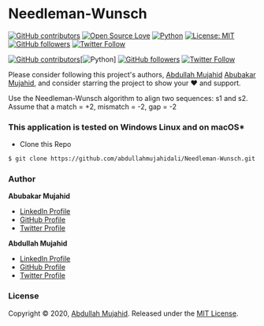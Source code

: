# Needleman-Wunsch

[![GitHub contributors](https://img.shields.io/badge/contributions-welcome-brightgreen.svg?style=flat)](https://github.com/abdullahmujahidali/Needleman-Wunsch/pulls)
[![Open Source Love](https://badges.frapsoft.com/os/v1/open-source.png?v=103)](https://opensource.com/users/abdullahmujahidali)
[![Python](https://img.shields.io/badge/Made%20with-Python-1f425f.svg)](https://www.python.org/)
[![License: MIT](https://img.shields.io/badge/License-MIT-yellow.svg)](https://github.com/abdullahmujahidali/Needleman-Wunsch-/blob/master/LICENSE)
[![GitHub followers](https://img.shields.io/github/followers/abdullahmujahidali.svg?style=social&label=Follow)](https://github.com/abdullahmujahidali)
[![Twitter Follow](https://img.shields.io/twitter/follow/abdulladgaf.svg?style=social)](https://twitter.com/abdulladgaf)

[![GitHub contributors](https://img.shields.io/badge/contributions-welcome-brightgreen.svg?style=flat)](https://github.com/abdullahmujahidali/Needleman-Wunsch/pulls)[![Python](https://img.shields.io/badge/Made%20with-Python-1f425f.svg)]
[![GitHub followers](https://img.shields.io/github/followers/Abubakar672.svg?style=social&label=Follow)](https://github.com/abdullahmujahidali)
[![Twitter Follow](https://img.shields.io/twitter/follow/abubakar_672.svg?style=social)](https://twitter.com/abubakar_672)




Please consider following this project's authors, [Abdullah Mujahid](https://github.com/abdullahmujahidali) [Abubakar Mujahid](https://github.com/Abubakar672), and consider starring the project to show your :heart: and support.



Use the Needleman-Wunsch algorithm to align two sequences: s1 and s2. Assume that a match = +2, mismatch = -2, gap = -2


### This application is tested on Windows Linux and on macOS*

* Clone this Repo
```bash
$ git clone https://github.com/abdullahmujahidali/Needleman-Wunsch.git
```

### Author


**Abubakar Mujahid**

* [LinkedIn Profile](https://www.linkedin.com/in/abubakar-m-747940103/)
* [GitHub Profile](https://github.com/Abubakar672)
* [Twitter Profile](https://twitter.com/abubakar_672)


**Abdullah Mujahid**

* [LinkedIn Profile](https://https://www.linkedin.com/in/abdullah-mujahid-211849186/)
* [GitHub Profile](https://github.com/abdullahmujahidali)
* [Twitter Profile](https://twitter.com/abdulladgaf)

### License

Copyright © 2020, [Abdullah Mujahid](https://github.com/abdullahmujahidali).
Released under the [MIT License](LICENSE).
